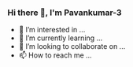 ### Hi there 👋, I'm Pavankumar-3

- 👀 I’m interested in ...
- 🌱 I’m currently learning ...
- 💞️ I’m looking to collaborate on ...
- 📫 How to reach me ...

<!--
Pavankumar-3/Pavankumar-3 is a ✨ special ✨ repository because its `README.md` (this file) appears on your GitHub profile.
You can click the Preview link to take a look at your changes.
-->

